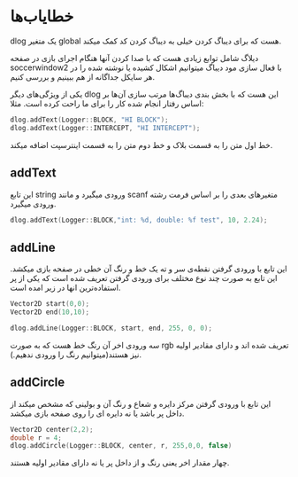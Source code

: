 # خطایاب‌ها

dlog یک متغیر global هست که برای دیباگ کردن خیلی به دیباگ کردن کد کمک میکند.

دیلاگ شامل توابع زیادی هست که با صدا کردن آنها هنگام اجرای بازی در صفحه soccerwindow2 با فعال سازی مود دیباگ میتوانیم اشکال کشیده  یا نوشته شده را در هر سایکل جداگانه از هم ببینیم و بررسی کنیم.



یکی از ویژگی‌های دیگر dlog این هست که با بخش بندی دیباگ‌ها مرتب سازی آن‌ها بر اساس رفتار انجام شده کار را برای ما راحت کرده است. مثلا: 

```c
dlog.addText(Logger::BLOCK, "HI BLOCK");
dlog.addText(Logger::INTERCEPT, "HI INTERCEPT");
```

خط اول متن را به قسمت بلاک و خط دوم متن را به قسمت اینترسپت اضافه میکند.



## addText

این تابع ‌string ورودی میگیرد و مانند scanf متغیرهای بعدی را بر اساس فرمت ‌رشته ورودی میگیرد.

```c
dlog.addText(Logger::BLOCK,"int: %d, double: %f test", 10, 2.24);
```

## addLine

این تابع با ورودی گرفتن نقطه‌ی سر و ته یک خط و رنگ آن خطی در صفحه بازی میکشد. این تابع به صورت چند نوع مختلف برای ورودی گرفتن تعریف شده است که یکی از پر استفاده‌ترین انها در زیر امده است.

```c
Vector2D start(0,0);
Vector2D end(10,10);

dlog.addLine(Logger::BLOCK, start, end, 255, 0, 0);
```

سه ورودی اخر آن رنگ خط هست که به صورت rgb تعریف شده اند و دارای مقادیر اولیه نیز هستند(میتوانیم رنگ را ورودی ندهیم.).

## addCircle

این تابع با ورودی گرفتن مرکز دایره و شعاع و رنگ آن و بولینی که مشخص میکند از داخل پر باشد یا نه دایره ای را روی صفحه بازی میکشد.

```c
Vector2D center(2,2);
double r = 4;
dlog.addCircle(Logger::BLOCK, center, r, 255,0,0, false)
```

چهار مقدار اخر یعنی رنگ و از داخل پر یا نه دارای مقادیر اولیه هستند.

